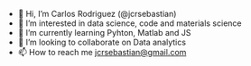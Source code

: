 - 👋 Hi, I’m Carlos Rodriguez (@jcrsebastian)
- 👀 I’m interested in data science, code and materials science
- 🌱 I’m currently learning Pyhton, Matlab and JS 
- 💞️ I’m looking to collaborate on Data analytics 
- 📫 How to reach me jcrsebastian@gmail.com

<!---
jcrsebastian/jcrsebastian is a ✨ special ✨ repository because its `README.md` (this file) appears on your GitHub profile.
You can click the Preview link to take a look at your changes.
--->
